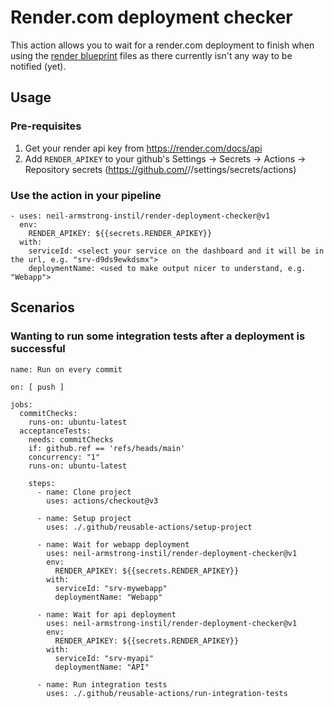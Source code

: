 # Render.com deployment checker

This action allows you to wait for a render.com deployment to finish when using the 
[render blueprint](https://render.com/docs/blueprint-spec) files as there currently isn't any way to be notified (yet).

## Usage
### Pre-requisites
1. Get your render api key from https://render.com/docs/api
2. Add `RENDER_APIKEY` to your github's Settings -> Secrets -> Actions -> Repository secrets (https://github.com/<username>/<repository>/settings/secrets/actions)

### Use the action in your pipeline
```
- uses: neil-armstrong-instil/render-deployment-checker@v1
  env:
    RENDER_APIKEY: ${{secrets.RENDER_APIKEY}}
  with:
    serviceId: <select your service on the dashboard and it will be in the url, e.g. "srv-d9ds9ewkdsmx">
    deploymentName: <used to make output nicer to understand, e.g. "Webapp">
```

## Scenarios
### Wanting to run some integration tests after a deployment is successful
```
name: Run on every commit

on: [ push ]

jobs:
  commitChecks:
    runs-on: ubuntu-latest
  acceptanceTests:
    needs: commitChecks
    if: github.ref == 'refs/heads/main'
    concurrency: "1"
    runs-on: ubuntu-latest

    steps:
      - name: Clone project
        uses: actions/checkout@v3

      - name: Setup project
        uses: ./.github/reusable-actions/setup-project

      - name: Wait for webapp deployment
        uses: neil-armstrong-instil/render-deployment-checker@v1
        env:
          RENDER_APIKEY: ${{secrets.RENDER_APIKEY}}
        with:
          serviceId: "srv-mywebapp"
          deploymentName: "Webapp"
          
      - name: Wait for api deployment
        uses: neil-armstrong-instil/render-deployment-checker@v1
        env:
          RENDER_APIKEY: ${{secrets.RENDER_APIKEY}}
        with:
          serviceId: "srv-myapi"
          deploymentName: "API"
          
      - name: Run integration tests
        uses: ./.github/reusable-actions/run-integration-tests
```